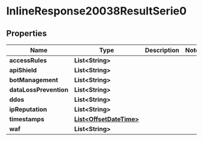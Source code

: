 # InlineResponse20038ResultSerie0

## Properties
Name | Type | Description | Notes
------------ | ------------- | ------------- | -------------
**accessRules** | **List&lt;String&gt;** |  | 
**apiShield** | **List&lt;String&gt;** |  | 
**botManagement** | **List&lt;String&gt;** |  | 
**dataLossPrevention** | **List&lt;String&gt;** |  | 
**ddos** | **List&lt;String&gt;** |  | 
**ipReputation** | **List&lt;String&gt;** |  | 
**timestamps** | [**List&lt;OffsetDateTime&gt;**](OffsetDateTime.md) |  | 
**waf** | **List&lt;String&gt;** |  | 
